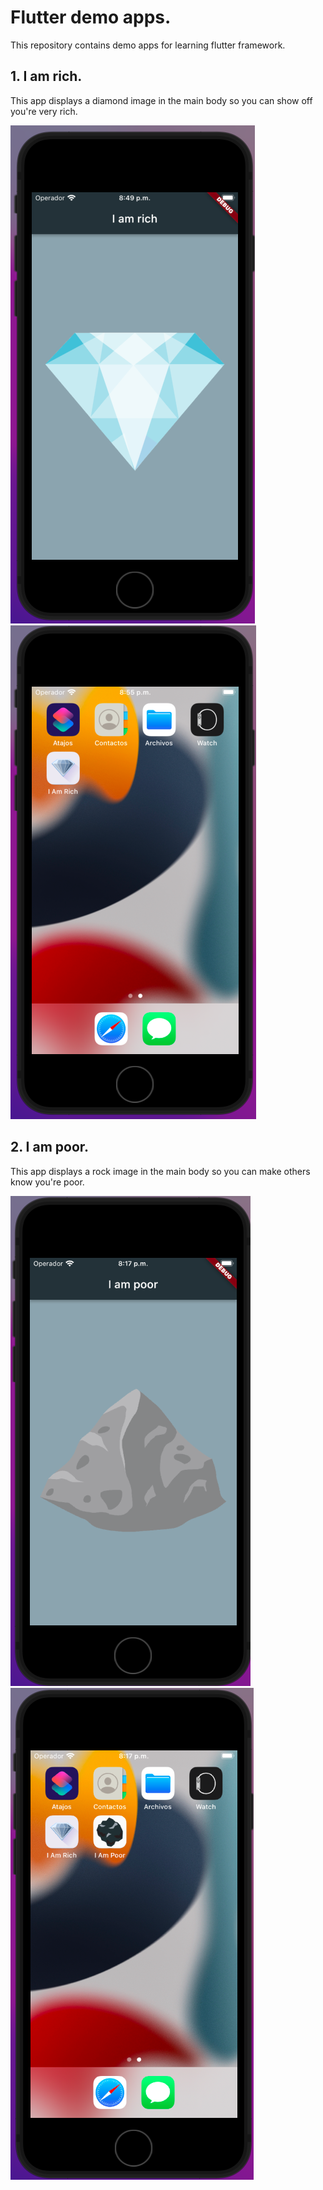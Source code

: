 # Flutter demo apps.

This repository contains demo apps for learning flutter framework.

## 1. I am rich.

This app displays a diamond image in the main body so you can show off you're very rich. 

![i_am_rich_image](https://github.com/hector-medina/flutter-demo-apps/blob/main/1.%20I%20am%20rich/images/i_am_rich.png?raw=true)
![i_am_rich_icon_preview](https://github.com/hector-medina/flutter-demo-apps/blob/main/1.%20I%20am%20rich/images/i_am_rich_icon_view.png?raw=true)

## 2. I am poor.

This app displays a rock image in the main body so you can make others know you're poor.

![i_am_poor_image](https://github.com/hector-medina/flutter-demo-apps/blob/main/2.%20I%20am%20poor/images/i-am-poor-app.png?raw=true)
![i_am_poor_icon_view_preview](https://github.com/hector-medina/flutter-demo-apps/blob/main/2.%20I%20am%20poor/images/i-am-poor-icon.png?raw=true)
